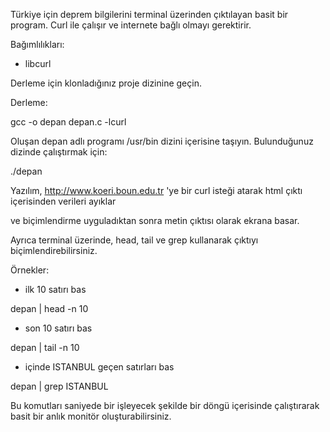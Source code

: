 Türkiye için deprem bilgilerini terminal üzerinden çıktılayan basit bir program. Curl ile çalışır ve internete bağlı olmayı gerektirir.


Bağımlılıkları:

* libcurl


Derleme için klonladığınız proje dizinine geçin.

Derleme:

gcc -o depan depan.c -lcurl


Oluşan depan adlı programı /usr/bin dizini içerisine taşıyın. Bulunduğunuz dizinde çalıştırmak için:

./depan


Yazılım, http://www.koeri.boun.edu.tr 'ye bir curl isteği atarak html çıktı içerisinden verileri ayıklar 

ve biçimlendirme uyguladıktan sonra metin çıktısı olarak ekrana basar.

Ayrıca terminal üzerinde, head, tail ve grep kullanarak çıktıyı biçimlendirebilirsiniz.


Örnekler:

* ilk 10 satırı bas

depan | head -n 10

* son 10 satırı bas

depan | tail -n 10

* içinde ISTANBUL geçen satırları bas

depan | grep ISTANBUL


Bu komutları saniyede bir işleyecek şekilde bir döngü içerisinde çalıştırarak basit bir anlık monitör oluşturabilirsiniz.
